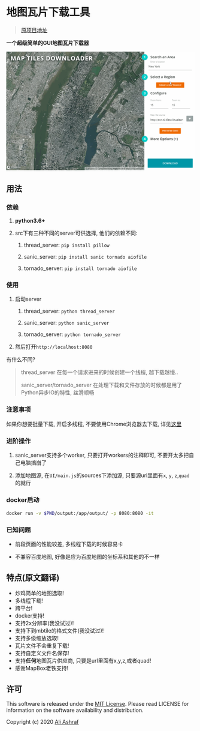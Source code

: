 # 地图瓦片下载工具

> [原项目地址](https://github.com/AliFlux/MapTilesDownloader)

**一个超级简单的GUI地图瓦片下载器**

<p align="center">
  <img src="gif/map-tiles-downloader.gif">
</p>

## 用法

### 依赖

1. **python3.6+**

2. src下有三种不同的server可供选择, 他们的依赖不同:

    1. thread_server: `pip install pillow`

    2. sanic_server: `pip install sanic tornado aiofile`

    3. tornado_server: `pip install tornado aiofile`

### 使用

1. 启动server

    1. thread_server: `python thread_server`

    2. sanic_server: `python sanic_server`

    3. tornado_server: `python tornado_server`

2. 然后打开`http://localhost:8080`

有什么不同?

> thread_server 在每一个请求进来的时候创建一个线程, 越下载越慢..
>
> sanic_server/tornado_server 在处理下载和文件存放的时候都是用了Python异步IO的特性, 丝滑顺畅

### 注意事项

如果你想要批量下载, 开启多线程, 不要使用Chrome浏览器去下载, 详见[这里](https://community.sanicframework.org/t/blocking-request/578)

### 进阶操作

1. sanic_server支持多个worker, 只要打开workers的注释即可, 不要开太多把自己电脑搞崩了

2. 添加地图源, 在`UI/main.js`的sources下添加源, 只要源url里面有`x`, `y`, `z`,`quad` 的就行

### docker启动

```sh
docker run -v $PWD/output:/app/output/ -p 8080:8080 -it
```

### 已知问题

- 前段页面的性能较差, 多线程下载的时候容易卡

- 不兼容百度地图, 好像是应为百度地图的坐标系和其他的不一样

## 特点(原文翻译)

- 炒鸡简单的地图选取!
- 多线程下载!
- 跨平台!
- docker支持!
- 支持2x分辨率(我没试过)!
- 支持下到mbtile的格式文件(我没试过)!
- 支持多级缩放选取!
- 瓦片文件不会重复下载!
- 支持自定义文件名保存!
- 支持**任何**地图瓦片供应商, 只要是url里面有x,y,z,或者quad!
- 感谢MapBox老铁支持!

## 许可

This software is released under the [MIT License](LICENSE). Please read LICENSE for information on the
software availability and distribution.

Copyright (c) 2020 [Ali Ashraf](http://aliashraf.net)